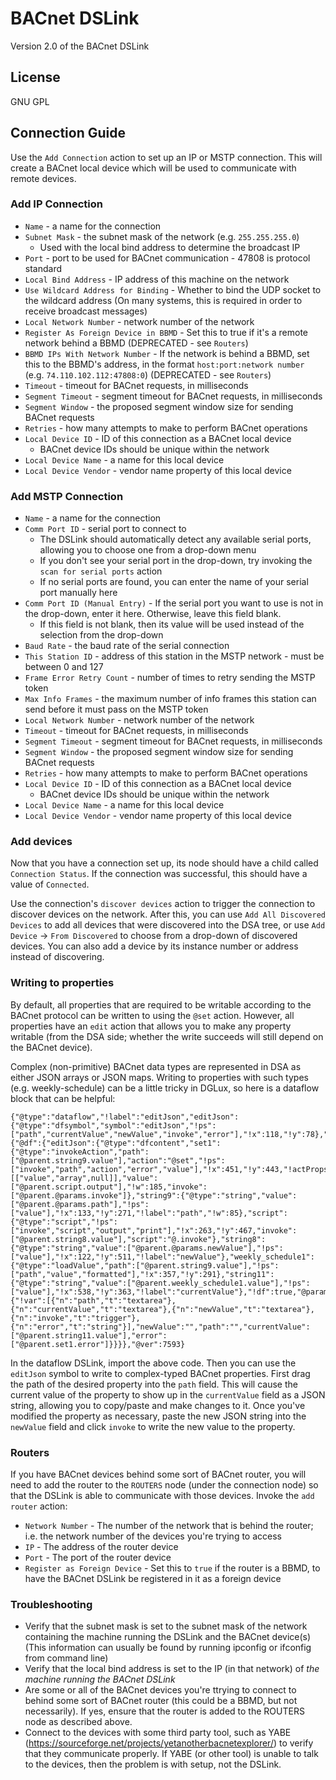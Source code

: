 # BACnet DSLink

Version 2.0 of the BACnet DSLink

## License

GNU GPL

## Connection Guide

Use the `Add Connection` action to set up an IP or MSTP connection. This will create a BACnet local device which will be used to communicate with remote devices.

### Add IP Connection
 - `Name` - a name for the connection
 - `Subnet Mask` - the subnet mask of the network (e.g. `255.255.255.0`)
	 - Used with the local bind address to determine the broadcast IP
 - `Port` - port to be used for BACnet communication - 47808 is protocol standard
 - `Local Bind Address` - IP address of this machine on the network
 - `Use Wildcard Address for Binding` - Whether to bind the UDP socket to the wildcard address (On many systems, this is required in order to receive broadcast messages)
 - `Local Network Number` - network number of the network
 - `Register As Foreign Device in BBMD` - Set this to true if it's a remote network behind a BBMD (DEPRECATED - see `Routers`)
 - `BBMD IPs With Network Number` - If the network is behind a BBMD, set this to the BBMD's address, in the format `host:port:network number` (e.g. `74.110.102.112:47808:0`) (DEPRECATED - see `Routers`)
 - `Timeout` - timeout for BACnet requests, in milliseconds
 - `Segment Timeout` - segment timeout for BACnet requests, in milliseconds
 - `Segment Window` - the proposed segment window size for sending BACnet requests
 - `Retries` - how many attempts to make to perform BACnet operations
 - `Local Device ID` - ID of this connection as a BACnet local device
	 - BACnet device IDs should be unique within the network
 - `Local Device Name` - a name for this local device
 - `Local Device Vendor` - vendor name property of this local device

### Add MSTP Connection
 - `Name` - a name for the connection
 - `Comm Port ID` - serial port to connect to
	 - The DSLink should automatically detect any available serial ports, allowing you to choose one from a drop-down menu
	 - If you don't see your serial port in the drop-down, try invoking the `scan for serial ports` action
	 - If no serial ports are found, you can enter the name of your serial port manually here
 - `Comm Port ID (Manual Entry)` - If the serial port you want to use is not in the drop-down, enter it here. Otherwise, leave this field blank.
	 - If this field is not blank, then its value will be used instead of the selection from the drop-down
 - `Baud Rate` - the baud rate of the serial connection 
 - `This Station ID` - address of this station in the MSTP network - must be between 0 and 127
 - `Frame Error Retry Count` - number of times to retry sending the MSTP token
 - `Max Info Frames` - the maximum number of info frames this station can send before it must pass on the MSTP token
 - `Local Network Number` - network number of the network
 - `Timeout` - timeout for BACnet requests, in milliseconds
 - `Segment Timeout` - segment timeout for BACnet requests, in milliseconds
 - `Segment Window` - the proposed segment window size for sending BACnet requests
 - `Retries` - how many attempts to make to perform BACnet operations
 - `Local Device ID` - ID of this connection as a BACnet local device
	 - BACnet device IDs should be unique within the network
 - `Local Device Name` - a name for this local device
 - `Local Device Vendor` - vendor name property of this local device

### Add devices
Now that you have a connection set up, its node should have a child called `Connection Status`. If the connection was successful, this should have a value of `Connected`.

Use the connection's `discover devices` action to trigger the connection to discover devices on the network. After this, you can use `Add All Discovered Devices` to add all devices that were discovered into the DSA tree, or use `Add Device` -> `From Discovered` to choose from a drop-down of discovered devices. You can also add a device by its instance number or address instead of discovering.

### Writing to properties
By default, all properties that are required to be writable according to the BACnet protocol can be written to using the `@set` action. However, all properties have an `edit` action that allows you to make any property writable (from the DSA side; whether the write succeeds will still depend on the BACnet device).

Complex (non-primitive) BACnet data types are represented in DSA as either JSON arrays or JSON maps. Writing to properties with such types (e.g. weekly-schedule) can be a little tricky in DGLux, so here is a dataflow block that can be helpful:

    {"@type":"dataflow","!label":"editJson","editJson":{"@type":"dfsymbol","symbol":"editJson","!ps":["path","currentValue","newValue","invoke","error"],"!x":118,"!y":78},"@symbols":{"@df":{"editJson":{"@type":"dfcontent","set1":{"@type":"invokeAction","path":["@parent.string9.value"],"action":"@set","!ps":["invoke","path","action","error","value"],"!x":451,"!y":443,"!actProps":[["value","array",null]],"value":["@parent.script.output"],"!w":185,"invoke":["@parent.@params.invoke"]},"string9":{"@type":"string","value":["@parent.@params.path"],"!ps":["value"],"!x":133,"!y":271,"!label":"path","!w":85},"script":{"@type":"script","!ps":["invoke","script","output","print"],"!x":263,"!y":467,"invoke":["@parent.string8.value"],"script":"@.invoke"},"string8":{"@type":"string","value":["@parent.@params.newValue"],"!ps":["value"],"!x":122,"!y":511,"!label":"newValue"},"weekly_schedule1":{"@type":"loadValue","path":["@parent.string9.value"],"!ps":["path","value","formatted"],"!x":357,"!y":291},"string11":{"@type":"string","value":["@parent.weekly_schedule1.value"],"!ps":["value"],"!x":538,"!y":363,"!label":"currentValue"},"!df":true,"@params":{"!var":[{"n":"path","t":"textarea"},{"n":"currentValue","t":"textarea"},{"n":"newValue","t":"textarea"},{"n":"invoke","t":"trigger"},{"n":"error","t":"string"}],"newValue":"","path":"","currentValue":["@parent.string11.value"],"error":["@parent.set1.error"]}}}},"@ver":7593}

In the dataflow DSLink, import the above code. Then you can use the `editJson` symbol to write to complex-typed BACnet properties. First drag the path of the desired property into the `path` field. This will cause the current value of the property to show up in the `currentValue` field as a JSON string, allowing you to copy/paste and make changes to it. Once you've modified the property as necessary, paste the new JSON string into the `newValue` field and click `invoke` to write the new value to the property.


### Routers
If you have BACnet devices behind some sort of BACnet router, you will need to add the router to the `ROUTERS` node (under the connection node) so that the DSLink is able to communicate with those devices. Invoke the `add router` action:
 - `Network Number` - The number of the network that is behind the router; i.e. the network number of the devices you're trying to access
 - `IP` - The address of the router device
 - `Port` - The port of the router device
 - `Register as Foreign Device` - Set this to `true` if the router is a BBMD, to have the BACnet DSLink be registered in it as a foreign device
 
### Troubleshooting

   - Verify that the subnet mask is set to the subnet mask of the network containing the machine running the DSLink and the BACnet device(s) (This information can usually be found by running ipconfig or ifconfig from command line)
   - Verify that the local bind address is set to the IP (in that network) of  *the machine running the BACnet DSLink* 
   - Are some or all of the BACnet devices you're ttrying to connect to behind some sort of BACnet router (this could be a BBMD, but not necessarily). If yes, ensure that the router is added to the ROUTERS node as described above.
   - Connect to the devices with some third party tool, such as YABE (https://sourceforge.net/projects/yetanotherbacnetexplorer/) to verify that they communicate properly. If YABE (or other tool) is unable to talk to the devices, then the problem is with setup, not the DSLink.


